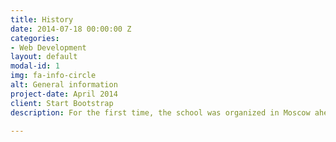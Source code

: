 ```yaml
---
title: History
date: 2014-07-18 00:00:00 Z
categories:
- Web Development
layout: default
modal-id: 1
img: fa-info-circle
alt: General information
project-date: April 2014
client: Start Bootstrap
description: For the first time, the school was organized in Moscow ahead of the SUITMA 9 international congress in May 2017 and attracted students and speakers from 12 countries.  According to the SUITMA (Soils of urban, industrial, traffic, mining and military areas) - the professional community of urban soil scientist - this was the first some school, addressing an issue of urban soils at a broad content and at the international level

---
```


